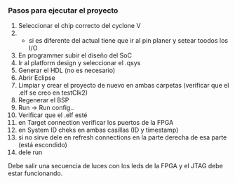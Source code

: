 ### Pasos para ejecutar el proyecto

1. Seleccionar el chip correcto del cyclone V
1. * si es diferente del actual tiene que ir al pin planer y setear toodos los I/O
2. En programmer subir el diseño del SoC
3. Ir al platform design y seleccionar el .qsys
4. Generar el HDL (no es necesario)
5. Abrir Eclipse
6. Limpiar y crear el proyecto de nuevo en ambas carpetas (verificar que el .elf se creo en testClk2)
7. Regenerar el BSP 
8. Run -> Run config..
9. Verificar que el .elf esté
10. en Target connection verificar los puertos de la FPGA
11. en System ID cheks en ambas casillas (ID y timestamp)
12. si no sirve dele en refresh connections en la parte derecha de esa parte (está escondido)
13. dele run

Debe salir una secuencia de luces con los leds de la FPGA y el JTAG debe estar funcionando.

